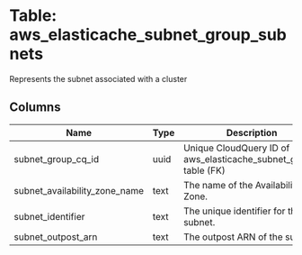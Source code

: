 
# Table: aws_elasticache_subnet_group_subnets
Represents the subnet associated with a cluster
## Columns
| Name        | Type           | Description  |
| ------------- | ------------- | -----  |
|subnet_group_cq_id|uuid|Unique CloudQuery ID of aws_elasticache_subnet_groups table (FK)|
|subnet_availability_zone_name|text|The name of the Availability Zone.|
|subnet_identifier|text|The unique identifier for the subnet.|
|subnet_outpost_arn|text|The outpost ARN of the subnet.|
